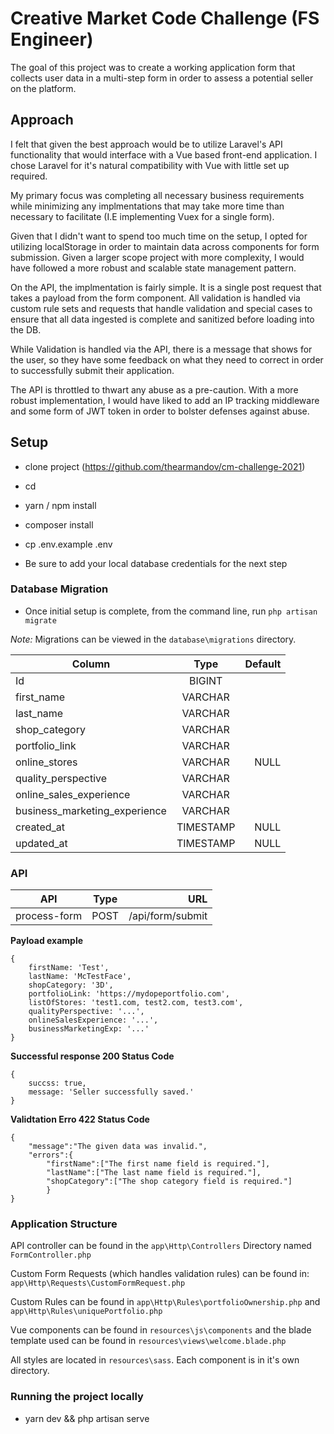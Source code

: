# Creative Market Code Challenge (FS Engineer)

The goal of this project was to create a working application form that collects user data in a multi-step form in order to assess a potential 
seller on the platform. 


## Approach
I felt that given the best approach would be to utilize Laravel's API functionality that would interface with a Vue based front-end application. I chose
Laravel for it's natural compatibility with Vue with little set up required. 

My primary focus was completing all necessary business requirements while minimizing any implmentations that may take more time than necessary to facilitate (I.E implementing Vuex for a single form). 

Given that I didn't want to spend too much time on the setup, I opted for utilizing localStorage in order to maintain data across components for form submission. Given a larger scope project with more complexity, I would have followed a more robust and scalable state management pattern.

On the API, the implmentation is fairly simple. It is a single post request that takes a payload from the form component. All validation is handled via custom rule sets and requests that handle validation and special cases to ensure that all data ingested is complete and sanitized before loading into the DB. 

While Validation is handled via the API, there is a message that shows for the user, so they have some feedback on what they need to correct in order to successfully submit their application.

The API is throttled to thwart any abuse as a pre-caution. With a more robust implementation, I would have liked to add an IP tracking middleware and some form of JWT token in order to bolster defenses against abuse. 

## Setup
- clone project (https://github.com/thearmandov/cm-challenge-2021)

- cd <project-name>

- yarn / npm install

- composer install 

- cp .env.example .env

- Be sure to add your local database credentials for the next step

###  Database Migration

- Once initial setup is complete, from the command line, run `php artisan migrate`

*Note:* Migrations can be viewed in the `database\migrations` directory. 

| Column                        |      Type      |  Default |
|-------------------------------|:-------------:|------:|
| Id                            |    BIGINT    |       |
| first_name                    |    VARCHAR   |    |
| last_name                     |    VARCHAR   |     |
| shop_category                 |    VARCHAR   |  |
| portfolio_link                |    VARCHAR   |    |
| online_stores                 |    VARCHAR   |    NULL |
| quality_perspective           |    VARCHAR   |  |
| online_sales_experience       |    VARCHAR   |    |
| business_marketing_experience |    VARCHAR   |    |
| created_at                    |    TIMESTAMP |   NULL |
| updated_at                    |    TIMESTAMP |    NULL |

### API
| API           |      Type  |  URL                |
|---------------|:----------:|--------------------:|
| process-form  |    POST    |  /api/form/submit   |

**Payload example**
```
{
    firstName: 'Test',
    lastName: 'McTestFace',
    shopCategory: '3D',
    portfolioLink: 'https://mydopeportfolio.com',
    listOfStores: 'test1.com, test2.com, test3.com',
    qualityPerspective: '...',
    onlineSalesExperience: '...',
    businessMarketingExp: '...'
}
```

**Successful response 200 Status Code**
```
{
    succss: true,
    message: 'Seller successfully saved.'
}
```

**Validtation Erro 422 Status Code**
```
{
    "message":"The given data was invalid.",
    "errors":{
        "firstName":["The first name field is required."],
        "lastName":["The last name field is required."],
        "shopCategory":["The shop category field is required."]
        }
}
```

### Application Structure

API controller can be found in the `app\Http\Controllers` Directory named `FormController.php`

Custom Form Requests (which handles validation rules) can be found in: `app\Http\Requests\CustomFormRequest.php`

Custom Rules can be found in `app\Http\Rules\portfolioOwnership.php` and `app\Http\Rules\uniquePortfolio.php`

Vue components can be found in `resources\js\components` and the blade template used can be found in `resources\views\welcome.blade.php`

All styles are located in `resources\sass`. Each component is in it's own directory. 

### Running the project locally

- yarn dev && php artisan serve